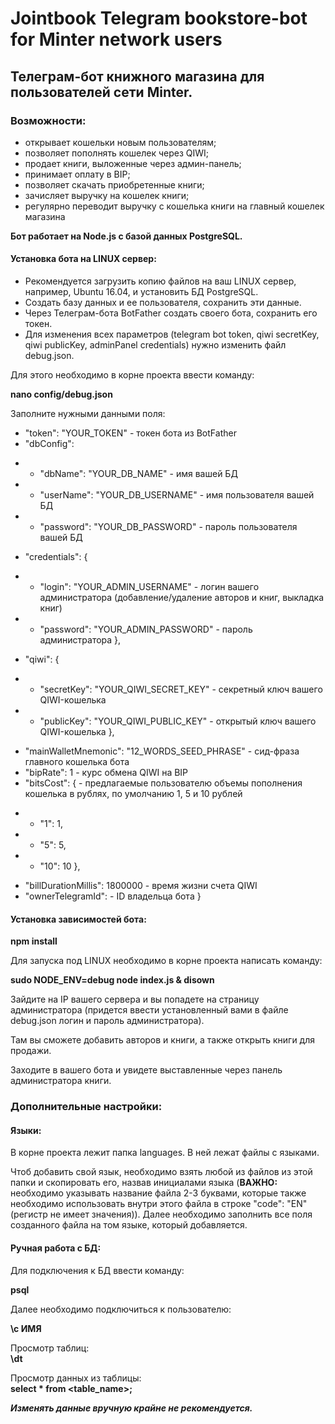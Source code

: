 # Jointbook Telegram bookstore-bot for Minter network users

## Телеграм-бот книжного магазина для пользователей сети Minter.

### Возможности:

- открывает кошельки новым пользователям;
- позволяет пополнять кошелек через QIWI;
- продает книги, выложенные через админ-панель;
- принимает оплату в BIP;
- позволяет скачать приобретенные книги;
- зачисляет выручку на кошелек книги;
- регулярно переводит выручку с кошелька книги на главный кошелек магазина

**Бот работает на Node.js с базой данных PostgreSQL.**

#### Установка бота на LINUX сервер:

- Рекомендуется загрузить копию файлов на ваш LINUX сервер, например, Ubuntu 16.04, и установить БД PostgreSQL.
- Создать базу данных и ее пользователя, сохранить эти данные.
- Через Телеграм-бота BotFather создать своего бота, сохранить его токен.
- Для изменения всех параметров (telegram bot token, qiwi secretKey, qiwi publicKey, adminPanel credentials) нужно изменить файл debug.json.

Для этого необходимо в корне проекта ввести команду:

**nano config/debug.json**

Заполните нужными данными поля:
- "token": "YOUR_TOKEN" - токен бота из BotFather
- "dbConfig":

* - "dbName": "YOUR_DB_NAME" - имя вашей БД

* - "userName": "YOUR_DB_USERNAME" - имя пользователя вашей БД
* - "password": "YOUR_DB_PASSWORD" - пароль пользователя вашей БД
- "credentials": {
* - "login": "YOUR_ADMIN_USERNAME" - логин вашего администратора (добавление/удаление авторов и книг, выкладка книг)
* - "password": "YOUR_ADMIN_PASSWORD" - пароль администратора
},
- "qiwi": {
* - "secretKey": "YOUR_QIWI_SECRET_KEY" - секретный ключ вашего QIWI-кошелька
* - "publicKey": "YOUR_QIWI_PUBLIC_KEY" - открытый ключ вашего QIWI-кошелька
},
- "mainWalletMnemonic": "12_WORDS_SEED_PHRASE" - сид-фраза главного кошелька бота
- "bipRate": 1 - курс обмена QIWI на BIP
- "bitsCost": { - предлагаемые пользователю объемы пополнения кошелька в рублях, по умолчанию 1, 5 и 10 рублей
* - "1": 1,
* - "5": 5,
* - "10": 10
},
- "billDurationMillis": 1800000 - время жизни счета QIWI
- "ownerTelegramId": - ID владельца бота
}

#### Установка зависимостей бота:

**npm install**

Для запуска под LINUX необходимо в корне проекта написать команду:

**sudo NODE_ENV=debug node index.js & disown**

Зайдите на IP вашего сервера и вы попадете на страницу администратора (придется ввести установленный вами в файле debug.json логин и пароль администратора).

Там вы сможете добавить авторов и книги, а также открыть книги для продажи.

Заходите в вашего бота и увидете выставленные через панель администратора книги.

### Дополнительные настройки:

#### Языки: 
В корне проекта лежит папка languages. В ней лежат файлы с языками.

Чтоб добавить свой язык, необходимо взять любой из файлов из этой папки и скопировать его, назвав инициалами языка
(**ВАЖНО:** необходимо указывать название файла 2-3 буквами, которые также необходимо использовать внутри этого файла в строке "code":
"EN" (регистр не имеет значения)). Далее необходимо заполнить все поля созданного файла на том языке, который добавляется.

#### Ручная работа с БД:

Для подключения к БД ввести команду:

**psql**

Далее необходимо подключиться к пользователю: 

**\c ИМЯ**

Просмотр таблиц:   
**\dt**

Просмотр данных из таблицы:   
**select * from <table_name>;**

**_Изменять данные вручную крайне не рекомендуется._**
